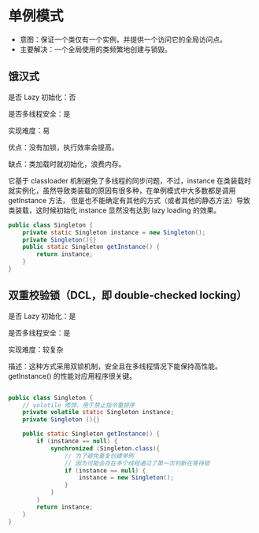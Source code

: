 # 单例模式

* 意图：保证一个类仅有一个实例，并提供一个访问它的全局访问点。
* 主要解决：一个全局使用的类频繁地创建与销毁。

## 饿汉式

是否 Lazy 初始化：否

是否多线程安全：是

实现难度：易

优点：没有加锁，执行效率会提高。

缺点：类加载时就初始化，浪费内存。

它基于 classloader 机制避免了多线程的同步问题，不过，instance 在类装载时就实例化，虽然导致类装载的原因有很多种，在单例模式中大多数都是调用 getInstance 方法， 但是也不能确定有其他的方式（或者其他的静态方法）导致类装载，这时候初始化 instance 显然没有达到 lazy loading 的效果。

```java
public class Singleton {
    private static Singleton instance = new Singleton();
    private Singleton(){}
    public static Singleton getInstance() {
        return instance;
    }
}
```

## 双重校验锁（DCL，即 double-checked locking）

是否 Lazy 初始化：是

是否多线程安全：是

实现难度：较复杂

描述：这种方式采用双锁机制，安全且在多线程情况下能保持高性能。
getInstance() 的性能对应用程序很关键。

```java

public class Singleton {
    // volatile 修饰，用于禁止指令重排序
    private volatile static Singleton instance;
    private Singleton (){}

    public static Singleton getInstance() {
        if (instance == null) {
            synchronized (Singleton.class){
                // 为了避免重复创建单例
                // 因为可能会存在多个线程通过了第一次判断在等待锁
                if (instance == null) {
                    instance = new Singleton();
                }
            }
        }
        return instance;
    }
}
```
